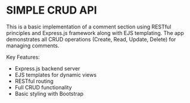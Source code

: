 # SIMPLE CRUD API

This is a basic implementation of a comment section using RESTful principles and Express.js framework along with EJS templating. The app demonstrates all CRUD operations (Create, Read, Update, Delete) for managing comments.

Key Features:

- Express.js backend server
- EJS templates for dynamic views
- RESTful routing
- Full CRUD functionality
- Basic styling with Bootstrap
